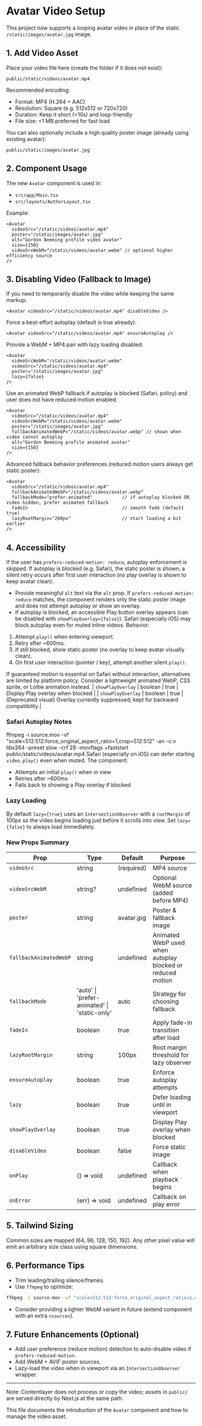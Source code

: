 # Avatar Video Setup

This project now supports a looping avatar video in place of the static `/static/images/avatar.jpg` image.

## 1. Add Video Asset
Place your video file here (create the folder if it does not exist):
```
public/static/videos/avatar.mp4
```
Recommended encoding:
- Format: MP4 (H.264 + AAC)
- Resolution: Square (e.g. 512x512 or 720x720)
- Duration: Keep it short (<10s) and loop-friendly
- File size: <1 MB preferred for fast load

You can also optionally include a high quality poster image (already using existing avatar):
```
public/static/images/avatar.jpg
```

## 2. Component Usage
The new `Avatar` component is used in:
- `src/app/Main.tsx`
- `src/layouts/AuthorLayout.tsx`

Example:
```tsx
<Avatar
  videoSrc="/static/videos/avatar.mp4"
  poster="/static/images/avatar.jpg"
  alt="Gordon Beeming profile video avatar"
  size={150}
  videoSrcWebM="/static/videos/avatar.webm" // optional higher efficiency source
/>
```

## 3. Disabling Video (Fallback to Image)
If you need to temporarily disable the video while keeping the same markup:
```tsx
<Avatar videoSrc="/static/videos/avatar.mp4" disableVideo />
```

Force a best-effort autoplay (default is true already):
```tsx
<Avatar videoSrc="/static/videos/avatar.mp4" ensureAutoplay />
```

Provide a WebM + MP4 pair with lazy loading disabled:
```tsx
<Avatar
  videoSrcWebM="/static/videos/avatar.webm"
  videoSrc="/static/videos/avatar.mp4"
  poster="/static/images/avatar.jpg"
  lazy={false}
/>
```

Use an animated WebP fallback if autoplay is blocked (Safari, policy) and user does not have reduced motion enabled:
```tsx
<Avatar
  videoSrc="/static/videos/avatar.mp4"
  videoSrcWebM="/static/videos/avatar.webm"
  poster="/static/images/avatar.jpg"
  fallbackAnimatedWebP="/static/videos/avatar.webp" // shown when video cannot autoplay
  alt="Gordon Beeming profile animated avatar"
  size={150}
/>
```

Advanced fallback behavior preferences (reduced motion users always get static poster):
```tsx
<Avatar
  videoSrc="/static/videos/avatar.mp4"
  fallbackAnimatedWebP="/static/videos/avatar.webp"
  fallbackMode="prefer-animated"           // if autoplay blocked OR video hidden, prefer animated fallback
  fadeIn                                   // smooth fade (default true)
  lazyRootMargin="200px"                   // start loading a bit earlier
/>
```

## 4. Accessibility
 If the user has `prefers-reduced-motion: reduce`, autoplay enforcement is skipped.
 If autoplay is blocked (e.g. Safari), the static poster is shown; a silent retry occurs after first user interaction (no play overlay is shown to keep avatar clean).
- Provide meaningful `alt` text via the `alt` prop.
 If `prefers-reduced-motion: reduce` matches, the component renders only the static poster image and does not attempt autoplay or show an overlay.
 - If autoplay is blocked, an accessible Play button overlay appears (can be disabled with `showPlayOverlay={false}`).
 Safari (especially iOS) may block autoplay even for muted inline videos. Behavior:
 1. Attempt `play()` when entering viewport.
 2. Retry after ~600ms.
 3. If still blocked, show static poster (no overlay to keep avatar visually clean).
 4. On first user interaction (pointer / key), attempt another silent `play()`.

 If guaranteed motion is essential on Safari without interaction, alternatives are limited by platform policy. Consider a lightweight animated WebP, CSS sprite, or Lottie animation instead.
| `showPlayOverlay` | boolean | true       | Display Play overlay when blocked       |
| `showPlayOverlay` | boolean | true       | (Deprecated visual) Overlay currently suppressed; kept for backward compatibility |
### Safari Autoplay Notes
ffmpeg -i source.mov -vf "scale=512:512:force_original_aspect_ratio=1,crop=512:512" -an -c:v libx264 -preset slow -crf 28 -movflags +faststart public/static/videos/avatar.mp4
Safari (especially on iOS) can defer starting `video.play()` even when muted. The component:
- Attempts an initial `play()` when in view
- Retries after ~600ms
- Falls back to showing a Play overlay if blocked

### Lazy Loading
By default `lazy={true}` uses an `IntersectionObserver` with a `rootMargin` of 100px so the video begins loading just before it scrolls into view.
Set `lazy={false}` to always load immediately.

### New Props Summary
| Prop                   | Type                                         | Default    | Purpose                                                    |
| ---------------------- | -------------------------------------------- | ---------- | ---------------------------------------------------------- |
| `videoSrc`             | string                                       | (required) | MP4 source                                                 |
| `videoSrcWebM`         | string?                                      | undefined  | Optional WebM source (added before MP4)                    |
| `poster`               | string                                       | avatar.jpg | Poster & fallback image                                    |
| `fallbackAnimatedWebP` | string                                       | undefined  | Animated WebP used when autoplay blocked or reduced motion |
| `fallbackMode`         | 'auto' \| 'prefer-animated' \| 'static-only' | auto       | Strategy for choosing fallback                             |
| `fadeIn`               | boolean                                      | true       | Apply fade-in transition after load                        |
| `lazyRootMargin`       | string                                       | 100px      | Root margin threshold for lazy observer                    |
| `ensureAutoplay`       | boolean                                      | true       | Enforce autoplay attempts                                  |
| `lazy`                 | boolean                                      | true       | Defer loading until in viewport                            |
| `showPlayOverlay`      | boolean                                      | true       | Display Play overlay when blocked                          |
| `disableVideo`         | boolean                                      | false      | Force static image                                         |
| `onPlay`               | () => void                                   | undefined  | Callback when playback begins                              |
| `onError`              | (err) => void                                | undefined  | Callback on play error                                     |

## 5. Tailwind Sizing
Common sizes are mapped (64, 96, 128, 150, 192). Any other pixel value will emit an arbitrary size class using square dimensions.

## 6. Performance Tips
- Trim leading/trailing silence/frames.
- Use `ffmpeg` to optimize:
```bash
ffmpeg -i source.mov -vf "scale=512:512:force_original_aspect_ratio=1,crop=512:512" -an -c:v libx264 -preset slow -crf 28 -movflags +faststart public/static/videos/avatar.mp4
```
- Consider providing a lighter WebM variant in future (extend component with an extra `<source>`).

## 7. Future Enhancements (Optional)
- Add user preference (reduce motion) detection to auto-disable video if `prefers-reduced-motion`.
- Add WebM + AVIF poster sources.
- Lazy-load the video when in viewport via an `IntersectionObserver` wrapper.

---
Note: Contentlayer does not process or copy the video; assets in `public/` are served directly by Next.js at the same path.

This file documents the introduction of the `Avatar` component and how to manage the video asset.
